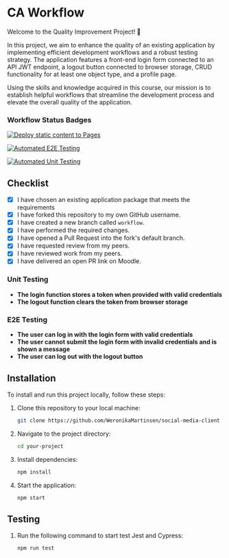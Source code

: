 # CA Workflow

Welcome to the Quality Improvement Project! 🚀

In this project, we aim to enhance the quality of an existing application by implementing efficient development workflows and a robust testing strategy. The application features a front-end login form connected to an API JWT endpoint, a logout button connected to browser storage, CRUD functionality for at least one object type, and a profile page.

Using the skills and knowledge acquired in this course, our mission is to establish helpful workflows that streamline the development process and elevate the overall quality of the application.

### Workflow Status Badges

[![Deploy static content to Pages](https://github.com/WeronikaMartinsen/social-media-client/actions/workflows/pages.yml/badge.svg)](https://github.com/WeronikaMartinsen/social-media-client/actions/workflows/pages.yml)

[![Automated E2E Testing](https://github.com/WeronikaMartinsen/social-media-client/actions/workflows/test-e2e.yml/badge.svg)](https://github.com/WeronikaMartinsen/social-media-client/actions/workflows/test-e2e.yml)

[![Automated Unit Testing](https://github.com/WeronikaMartinsen/social-media-client/actions/workflows/test-unit.yml/badge.svg)](https://github.com/WeronikaMartinsen/social-media-client/actions/workflows/test-unit.yml)

## Checklist

- [x] I have chosen an existing application package that meets the requirements
- [x] I have forked this repository to my own GitHub username.
- [x] I have created a new branch called `workflow`.
- [x] I have performed the required changes.
- [x] I have opened a Pull Request into the fork's default branch.
- [x] I have requested review from my peers.
- [x] I have reviewed work from my peers.
- [x] I have delivered an open PR link on Moodle.

### Unit Testing

- **The login function stores a token when provided with valid credentials**
- **The logout function clears the token from browser storage**

### E2E Testing

- **The user can log in with the login form with valid credentials**
- **The user cannot submit the login form with invalid credentials and is shown a message**
- **The user can log out with the logout button**

## Installation

To install and run this project locally, follow these steps:

1. Clone this repository to your local machine:

   ```bash
   git clone https://github.com/WeronikaMartinsen/social-media-client
   ```

2. Navigate to the project directory:

   ```bash
   cd your-project
   ```

3. Install dependencies:

   ```bash
   npm install
   ```

4. Start the application:

   ```bash
   npm start
   ```

## Testing

1. Run the following command to start test Jest and Cypress:

   ```bash
   npm run test
   ```
